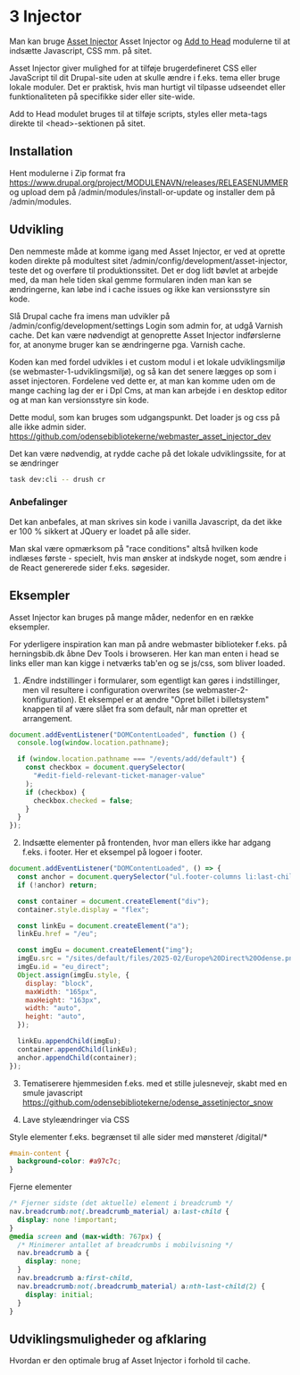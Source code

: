 # 3 Injector

Man kan bruge [Asset Injector](https://www.drupal.org/project/asset_injector) Asset Injector og [Add to Head](https://www.drupal.org/project/add_to_head) modulerne til at indsætte Javascript, CSS mm. på sitet.

Asset Injector giver mulighed for at tilføje brugerdefineret CSS eller JavaScript til dit Drupal-site uden at skulle ændre i f.eks. tema eller bruge lokale moduler. Det er praktisk, hvis man hurtigt vil tilpasse udseendet eller funktionaliteten på specifikke sider eller site-wide.

Add to Head modulet bruges til at tilføje scripts, styles eller meta-tags direkte til \<head\>-sektionen på sitet.

## Installation

Hent modulerne i Zip format fra https://www.drupal.org/project/MODULENAVN/releases/RELEASENUMMER og upload dem på /admin/modules/install-or-update og installer dem på /admin/modules.

## Udvikling

Den nemmeste måde at komme igang med Asset Injector, er ved at oprette koden direkte på modultest sitet /admin/config/development/asset-injector, teste det og overføre til produktionssitet. Det er dog lidt bøvlet at arbejde med, da man hele tiden skal gemme formularen inden man kan se ændringerne, kan løbe ind i cache issues og ikke kan versionsstyre sin kode.

Slå Drupal cache fra imens man udvikler på
/admin/config/development/settings
Login som admin for, at udgå Varnish cache.
Det kan være nødvendigt at genoprette Asset Injector indførslerne for, at anonyme bruger kan se ændringerne pga. Varnish cache.

Koden kan med fordel udvikles i et custom modul i et lokale udviklingsmiljø (se webmaster-1-udviklingsmiljø), og så kan det senere lægges op som i asset injectoren. Fordelene ved dette er, at man kan komme uden om de mange caching lag der er i Dpl Cms, at man kan arbejde i en desktop editor og at man kan versionsstyre sin kode.

Dette modul, som kan bruges som udgangspunkt. Det loader js og css på alle ikke admin sider.
https://github.com/odensebibliotekerne/webmaster_asset_injector_dev

Det kan være nødvendig, at rydde cache på det lokale udviklingssite, for at se ændringer

```sh
task dev:cli -- drush cr
```

### Anbefalinger

Det kan anbefales, at man skrives sin kode i vanilla Javascript, da det ikke er 100 % sikkert at JQuery er loadet på alle sider.

Man skal være opmærksom på "race conditions" altså hvilken kode indlæses første - specielt, hvis man ønsker at indskyde noget, som ændre i de React genererede sider f.eks. søgesider.

## Eksempler

Asset Injector kan bruges på mange måder, nedenfor en en række eksempler.

For yderligere inspiration kan man på andre webmaster biblioteker f.eks. på herningsbib.dk åbne Dev Tools i browseren. Her kan man enten i head se links eller man kan kigge i netværks tab'en og se js/css, som bliver loaded.

1. Ændre indstillinger i formularer, som egentligt kan gøres i indstillinger, men vil resultere i configuration overwrites (se webmaster-2-konfiguration). Et eksempel er at ændre "Opret billet i billetsystem" knappen til af være slået fra som default, når man opretter et arrangement.

```js
document.addEventListener("DOMContentLoaded", function () {
  console.log(window.location.pathname);

  if (window.location.pathname === "/events/add/default") {
    const checkbox = document.querySelector(
      "#edit-field-relevant-ticket-manager-value"
    );
    if (checkbox) {
      checkbox.checked = false;
    }
  }
});
```

2.  Indsætte elementer på frontenden, hvor man ellers ikke har adgang f.eks. i footer. Her et eksempel på logoer i footer.

```js
document.addEventListener("DOMContentLoaded", () => {
  const anchor = document.querySelector("ul.footer-columns li:last-child");
  if (!anchor) return;

  const container = document.createElement("div");
  container.style.display = "flex";

  const linkEu = document.createElement("a");
  linkEu.href = "/eu";

  const imgEu = document.createElement("img");
  imgEu.src = "/sites/default/files/2025-02/Europe%20Direct%20Odense.png";
  imgEu.id = "eu_direct";
  Object.assign(imgEu.style, {
    display: "block",
    maxWidth: "165px",
    maxHeight: "163px",
    width: "auto",
    height: "auto",
  });

  linkEu.appendChild(imgEu);
  container.appendChild(linkEu);
  anchor.appendChild(container);
});
```

3. Tematiserere hjemmesiden f.eks. med et stille julesnevejr, skabt med en smule javascript
   https://github.com/odensebibliotekerne/odense_assetinjector_snow

4. Lave styleændringer via CSS

Style elementer f.eks. begrænset til alle sider med mønsteret /digital/\*

```css
#main-content {
  background-color: #a97c7c;
}
```

Fjerne elementer

```css
/* Fjerner sidste (det aktuelle) element i breadcrumb */
nav.breadcrumb:not(.breadcrumb_material) a:last-child {
  display: none !important;
}
@media screen and (max-width: 767px) {
  /* Minimerer antallet af breadcrumbs i mobilvisning */
  nav.breadcrumb a {
    display: none;
  }
  nav.breadcrumb a:first-child,
  nav.breadcrumb:not(.breadcrumb_material) a:nth-last-child(2) {
    display: initial;
  }
}
```

## Udviklingsmuligheder og afklaring

Hvordan er den optimale brug af Asset Injector i forhold til cache.
